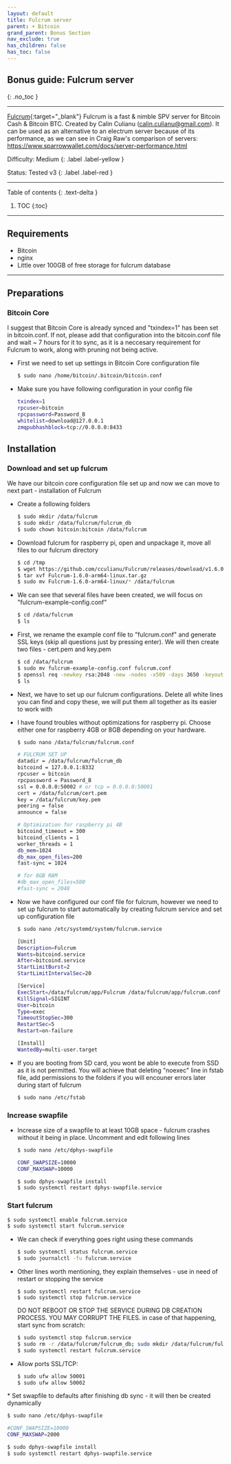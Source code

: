 ```yaml
---
layout: default
title: Fulcrum server
parent: + Bitcoin
grand_parent: Bonus Section
nav_exclude: true
has_children: false
has_toc: false
---
```


## Bonus guide: Fulcrum server
{: .no_toc }

---

[Fulcrum](https://github.com/cculianu/Fulcrum){:target="_blank"} Fulcrum is a fast & nimble SPV server for Bitcoin Cash & Bitcoin BTC. Created by Calin Culianu (calin.culianu@gmail.com). It can be used as an alternative to an electrum server because of its performance, as we can see in Craig Raw's comparison of servers:
https://www.sparrowwallet.com/docs/server-performance.html

Difficulty: Medium
{: .label .label-yellow }

Status: Tested v3
{: .label .label-red }

---

Table of contents
{: .text-delta }

1. TOC
{:toc}

---


## Requirements
* Bitcoin
* nginx
* Little over 100GB of free storage for fulcrum database

---

## Preparations

### Bitcoin Core

I suggest that Bitcoin Core is already synced and "txindex=1" has been set in bitcoin.conf. If not, please add that configuration into the bitcoin.conf file and wait ~ 7 hours for it to sync, as it is a neccesary requirement for Fulcrum to work, along with pruning not being active.

* First we need to set up settings in Bitcoin Core configuration file

  ```sh
  $ sudo nano /home/bitcoin/.bitcoin/bitcoin.conf
  ```
  
* Make sure you have following configuration in your config file

  ```sh
  txindex=1
  rpcuser=bitcoin
  rpcpassword=Password_B
  whitelist=download@127.0.0.1
  zmqpubhashblock=tcp://0.0.0.0:8433
  ```
  
## Installation

### Download and set up fulcrum

We have our bitcoin core configuration file set up and now we can move to next part - installation of Fulcrum

* Create a following folders

  ```sh
  $ sudo mkdir /data/fulcrum
  $ sudo mkdir /data/fulcrum/fulcrum_db
  $ sudo chown bitcoin:bitcoin /data/fulcrum
   ```
  
* Download fulcrum for raspberry pi, open and unpackage it, move all files to our fulcrum directory
 
  ```sh
  $ cd /tmp
  $ wget https://github.com/cculianu/Fulcrum/releases/download/v1.6.0/Fulcrum-1.6.0-arm64-linux.tar.gz
  $ tar xvf Fulcrum-1.6.0-arm64-linux.tar.gz
  $ sudo mv Fulcrum-1.6.0-arm64-linux/* /data/fulcrum
  ```

* We can see that several files have been created, we will focus on "fulcrum-example-config.conf"

  ```sh
  $ cd /data/fulcrum
  $ ls
  ```
  
* First, we rename the example conf file to "fulcrum.conf" and generate SSL keys (skip all questions just by pressing enter). We will then create two files - cert.pem and key.pem

  ```sh
  $ cd /data/fulcrum
  $ sudo mv fulcrum-example-config.conf fulcrum.conf
  $ openssl req -newkey rsa:2048 -new -nodes -x509 -days 3650 -keyout key.pem -out cert.pem
  $ ls
  ```

* Next, we have to set up our fulcrum configurations. Delete all white lines you can find and copy these, we will put them all together as its easier to work with
* I have found troubles without optimizations for raspberry pi. Choose either one for raspberry 4GB or 8GB depending on your hardware.

  ```sh
  $ sudo nano /data/fulcrum/fulcrum.conf
  ```
  
  ```sh
  # FULCRUM SET UP
  datadir = /data/fulcrum/fulcrum_db
  bitcoind = 127.0.0.1:8332
  rpcuser = bitcoin
  rpcpassword = Password_B
  ssl = 0.0.0.0:50002 # or tcp = 0.0.0.0:50001
  cert = /data/fulcrum/cert.pem
  key = /data/fulcrum/key.pem
  peering = false
  announce = false

  # Optimization for raspberry pi 4B
  bitcoind_timeout = 300
  bitcoind_clients = 1
  worker_threads = 1
  db_mem=1024
  db_max_open_files=200
  fast-sync = 1024
  
  # for 8GB RAM
  #db_max_open_files=500
  #fast-sync = 2048
  ```
  
* Now we have configured our conf file for fulcrum, however we need to set up fulcrum to start automatically by creating fulcrum service and set up configuration file

  ```sh
  $ sudo nano /etc/systemd/system/fulcrum.service
  ```
  
  ```sh
  [Unit]
  Description=Fulcrum
  Wants=bitcoind.service
  After=bitcoind.service
  StartLimitBurst=2
  StartLimitIntervalSec=20

  [Service]
  ExecStart=/data/fulcrum/app/Fulcrum /data/fulcrum/app/fulcrum.conf
  KillSignal=SIGINT
  User=bitcoin
  Type=exec
  TimeoutStopSec=300
  RestartSec=5
  Restart=on-failure

  [Install]
  WantedBy=multi-user.target
  ```
  
* If you are booting from SD card, you wont be able to execute from SSD as it is not permitted. You will achieve that deleting "noexec" line in fstab file, add permissions to the folders if you will encouner errors later during start of fulcrum
  
  ```sh
  $ sudo nano /etc/fstab
  ```
  
### Increase swapfile
  
* Increase size of a swapfile to at least 10GB space - fulcrum crashes without it being in place. Uncomment and edit following lines
  
  ```sh
  $ sudo nano /etc/dphys-swapfile
  ```
  
  ```sh
  CONF_SWAPSIZE=10000
  CONF_MAXSWAP=10000
  ```
  
  ```sh
  $ sudo dphys-swapfile install
  $ sudo systemctl restart dphys-swapfile.service
  ```
  
### Start fulcrum

  ```sh
  $ sudo systemctl enable fulcrum.service
  $ sudo systemctl start fulcrum.service
  ```

* We can check if everything goes right using these commands

  ```sh
  $ sudo systemctl status fulcrum.service
  $ sudo journalctl -fu fulcrum.service
  ```
  
* Other lines worth mentioning, they explain themselves - use in need of restart or stopping the service

  ```
  $ sudo systemctl restart fulcrum.service
  $ sudo systemctl stop fulcrum.service
  ```
  
  DO NOT REBOOT OR STOP THE SERVICE DURING DB CREATION PROCESS. YOU MAY CORRUPT THE FILES.
  in case of that happening, start sync from scratch:
  
  ```sh
  $ sudo systemctl stop fulcrum.service
  $ sudo rm -r /data/fulcrum/fulcrum_db; sudo mkdir /data/fulcrum/fulcrum_db
  $ sudo systemctl restart fulcrum.service
  ```
  
* Allow ports SSL/TCP:

  ```sh
  $ sudo ufw allow 50001
  $ sudo ufw allow 50002
  ```
 
* Set swapfile to defaults after finishing db sync - it will then be created dynamically

  ```sh
  $ sudo nano /etc/dphys-swapfile
  ```
  
  ```sh
  #CONF_SWAPSIZE=10000
  CONF_MAXSWAP=2000
  ```
  
  ```sh
  $ sudo dphys-swapfile install
  $ sudo systemctl restart dphys-swapfile.service
  ```
